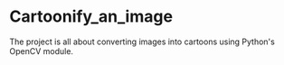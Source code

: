 # Cartoonify_an_image

 The project is all about converting images into cartoons using Python's OpenCV module.
